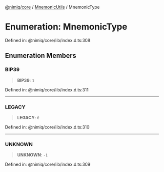 [@nimiq/core](../../../../globals.md) / [MnemonicUtils](../index.md) / MnemonicType

# Enumeration: MnemonicType

Defined in: @nimiq/core/lib/index.d.ts:308

## Enumeration Members

### BIP39

> **BIP39**: `1`

Defined in: @nimiq/core/lib/index.d.ts:311

***

### LEGACY

> **LEGACY**: `0`

Defined in: @nimiq/core/lib/index.d.ts:310

***

### UNKNOWN

> **UNKNOWN**: `-1`

Defined in: @nimiq/core/lib/index.d.ts:309
